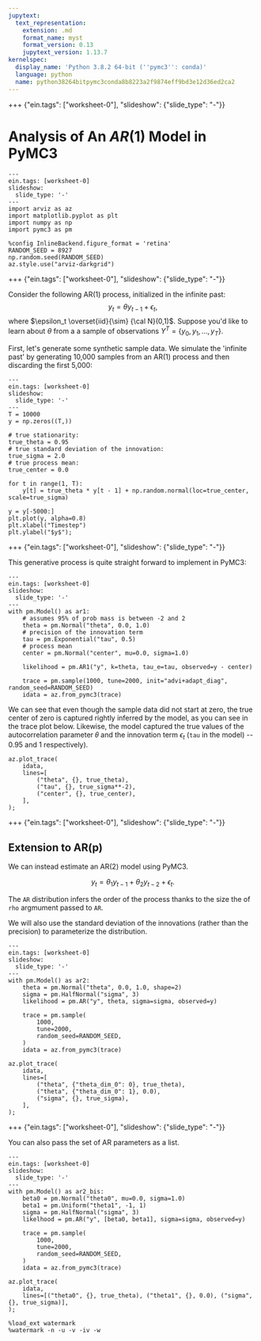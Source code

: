 ```yaml
---
jupytext:
  text_representation:
    extension: .md
    format_name: myst
    format_version: 0.13
    jupytext_version: 1.13.7
kernelspec:
  display_name: 'Python 3.8.2 64-bit (''pymc3'': conda)'
  language: python
  name: python38264bitpymc3conda8b8223a2f9874eff9bd3e12d36ed2ca2
---
```


+++ {"ein.tags": ["worksheet-0"], "slideshow": {"slide_type": "-"}}

# Analysis of An $AR(1)$ Model in PyMC3

```{code-cell} ipython3
---
ein.tags: [worksheet-0]
slideshow:
  slide_type: '-'
---
import arviz as az
import matplotlib.pyplot as plt
import numpy as np
import pymc3 as pm
```

```{code-cell} ipython3
%config InlineBackend.figure_format = 'retina'
RANDOM_SEED = 8927
np.random.seed(RANDOM_SEED)
az.style.use("arviz-darkgrid")
```

+++ {"ein.tags": ["worksheet-0"], "slideshow": {"slide_type": "-"}}

Consider the following AR(1) process, initialized in the
infinite past:
$$
   y_t = \theta y_{t-1} + \epsilon_t,
$$
where $\epsilon_t \overset{iid}{\sim} {\cal N}(0,1)$.  Suppose you'd like to learn about $\theta$ from a a sample of observations $Y^T = \{ y_0, y_1,\ldots, y_T \}$.

First, let's generate some synthetic sample data. We simulate the 'infinite past' by generating 10,000 samples from an AR(1) process and then discarding the first 5,000:

```{code-cell} ipython3
---
ein.tags: [worksheet-0]
slideshow:
  slide_type: '-'
---
T = 10000
y = np.zeros((T,))

# true stationarity:
true_theta = 0.95
# true standard deviation of the innovation:
true_sigma = 2.0
# true process mean:
true_center = 0.0

for t in range(1, T):
    y[t] = true_theta * y[t - 1] + np.random.normal(loc=true_center, scale=true_sigma)

y = y[-5000:]
plt.plot(y, alpha=0.8)
plt.xlabel("Timestep")
plt.ylabel("$y$");
```

+++ {"ein.tags": ["worksheet-0"], "slideshow": {"slide_type": "-"}}

This generative process is quite straight forward to implement in PyMC3:

```{code-cell} ipython3
---
ein.tags: [worksheet-0]
slideshow:
  slide_type: '-'
---
with pm.Model() as ar1:
    # assumes 95% of prob mass is between -2 and 2
    theta = pm.Normal("theta", 0.0, 1.0)
    # precision of the innovation term
    tau = pm.Exponential("tau", 0.5)
    # process mean
    center = pm.Normal("center", mu=0.0, sigma=1.0)

    likelihood = pm.AR1("y", k=theta, tau_e=tau, observed=y - center)

    trace = pm.sample(1000, tune=2000, init="advi+adapt_diag", random_seed=RANDOM_SEED)
    idata = az.from_pymc3(trace)
```

We can see that even though the sample data did not start at zero, the true center of zero is captured rightly inferred by the model, as you can see in the trace plot below. Likewise, the model captured the true values of the autocorrelation parameter 𝜃 and the innovation term $\epsilon_t$ (`tau` in the model) -- 0.95 and 1 respectively).

```{code-cell} ipython3
az.plot_trace(
    idata,
    lines=[
        ("theta", {}, true_theta),
        ("tau", {}, true_sigma**-2),
        ("center", {}, true_center),
    ],
);
```

+++ {"ein.tags": ["worksheet-0"], "slideshow": {"slide_type": "-"}}

## Extension to AR(p)
We can instead estimate an AR(2) model using PyMC3.

$$
 y_t = \theta_1 y_{t-1} + \theta_2 y_{t-2} + \epsilon_t.
$$

The `AR` distribution infers the order of the process thanks to the size the of `rho` argmument passed to `AR`. 

We will also use the standard deviation of the innovations (rather than the precision) to parameterize the distribution.

```{code-cell} ipython3
---
ein.tags: [worksheet-0]
slideshow:
  slide_type: '-'
---
with pm.Model() as ar2:
    theta = pm.Normal("theta", 0.0, 1.0, shape=2)
    sigma = pm.HalfNormal("sigma", 3)
    likelihood = pm.AR("y", theta, sigma=sigma, observed=y)

    trace = pm.sample(
        1000,
        tune=2000,
        random_seed=RANDOM_SEED,
    )
    idata = az.from_pymc3(trace)
```

```{code-cell} ipython3
az.plot_trace(
    idata,
    lines=[
        ("theta", {"theta_dim_0": 0}, true_theta),
        ("theta", {"theta_dim_0": 1}, 0.0),
        ("sigma", {}, true_sigma),
    ],
);
```

+++ {"ein.tags": ["worksheet-0"], "slideshow": {"slide_type": "-"}}

You can also pass the set of AR parameters as a list.

```{code-cell} ipython3
---
ein.tags: [worksheet-0]
slideshow:
  slide_type: '-'
---
with pm.Model() as ar2_bis:
    beta0 = pm.Normal("theta0", mu=0.0, sigma=1.0)
    beta1 = pm.Uniform("theta1", -1, 1)
    sigma = pm.HalfNormal("sigma", 3)
    likelhood = pm.AR("y", [beta0, beta1], sigma=sigma, observed=y)

    trace = pm.sample(
        1000,
        tune=2000,
        random_seed=RANDOM_SEED,
    )
    idata = az.from_pymc3(trace)
```

```{code-cell} ipython3
az.plot_trace(
    idata,
    lines=[("theta0", {}, true_theta), ("theta1", {}, 0.0), ("sigma", {}, true_sigma)],
);
```

```{code-cell} ipython3
%load_ext watermark
%watermark -n -u -v -iv -w
```
